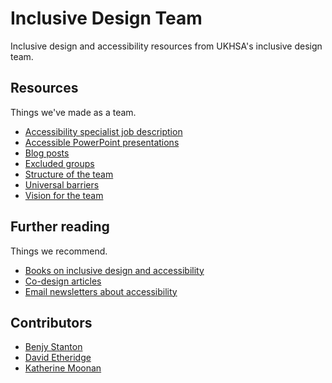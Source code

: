 # Inclusive Design Team

Inclusive design and accessibility resources from UKHSA's inclusive design team.

## Resources

Things we've made as a team.

- [Accessibility specialist job description](https://github.com/dhsc-customer/inclusive-design-team/blob/main/resources/accessibility-specialist-job-description.md)
- [Accessible PowerPoint presentations](https://github.com/dhsc-customer/inclusive-design-team/blob/main/resources/accessible-powerpoint-presentations.md)
- [Blog posts](https://github.com/dhsc-customer/inclusive-design-team/blob/main/resources/blog-posts.md)
- [Excluded groups](https://github.com/dhsc-customer/inclusive-design-team/blob/main/resources/excluded-groups.md)
- [Structure of the team](https://github.com/dhsc-customer/inclusive-design-team/blob/main/resources/structure.md)
- [Universal barriers](https://github.com/dhsc-customer/inclusive-design-team/blob/main/resources/universal-barriers.md)
- [Vision for the team](https://github.com/dhsc-customer/inclusive-design-team/blob/main/resources/vision-for-the-team.md)

## Further reading

Things we recommend.

- [Books on inclusive design and accessibility](https://github.com/dhsc-customer/inclusive-design-team/blob/main/resources/books-on-inclusive-design-and-accessibility.md)
- [Co-design articles](https://github.com/dhsc-customer/inclusive-design-team/blob/main/resources/co-design-articles.md)
- [Email newsletters about accessibility](https://github.com/dhsc-customer/inclusive-design-team/blob/main/resources/email-newsletters-about-accessibility.md)

## Contributors

- [Benjy Stanton](https://twitter.com/benjystanton)
- [David Etheridge](https://www.linkedin.com/in/davidmetheridge/)
- [Katherine Moonan](https://www.linkedin.com/in/kathmoonan/)
